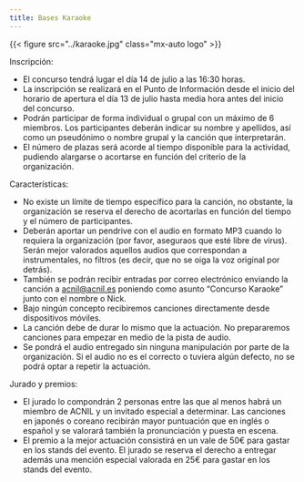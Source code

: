 ```yaml
---
title: Bases Karaoke
---
```


{{< figure src="../karaoke.jpg" class="mx-auto logo"  >}}

Inscripción:

- El concurso tendrá lugar el día 14 de julio a las 16:30 horas.
- La inscripción se realizará en el Punto de Información desde el inicio del horario de apertura el día 13 de julio hasta media hora antes del inicio del concurso.
- Podrán participar de forma individual o grupal con un máximo de 6 miembros.  Los participantes deberán indicar su nombre y apellidos, así como un pseudónimo o nombre grupal y la canción que interpretarán.
- El número de plazas será acorde al tiempo disponible para la actividad, pudiendo alargarse o acortarse en función del criterio de la organización.

Características:

- No existe un límite de tiempo específico para la canción, no obstante, la organización se reserva el derecho de acortarlas en función del tiempo y el número de participantes.
- Deberán aportar un pendrive con el audio en formato MP3 cuando lo requiera la organización (por favor, aseguraos que esté libre de virus). Serán mejor valorados aquellos audios que correspondan a instrumentales, no filtros (es decir, que no se oiga la voz original por detrás).
- También se podrán recibir entradas por correo electrónico enviando la canción a acnil@acnil.es poniendo como asunto “Concurso Karaoke” junto con el nombre o Nick.
- Bajo ningún concepto recibiremos canciones directamente desde dispositivos móviles.
- La canción debe de durar lo mismo que la actuación. No prepararemos canciones para empezar en medio de la pista de audio.
- Se pondrá el audio entregado sin ninguna manipulación por parte de la organización. Si el audio no es el correcto o tuviera algún defecto, no se podrá optar a repetir la actuación.

Jurado y premios:

- El jurado lo compondrán 2 personas entre las que al menos habrá un miembro de ACNIL y un invitado especial a determinar. Las canciones en japonés o coreano recibirán mayor puntuación que en inglés o español y se valorará también la pronunciación y puesta en escena.
- El premio a la mejor actuación consistirá en un vale de 50€ para gastar en los stands del evento. El jurado se reserva el derecho a entregar además una mención especial valorada en 25€ para gastar en los stands del evento.